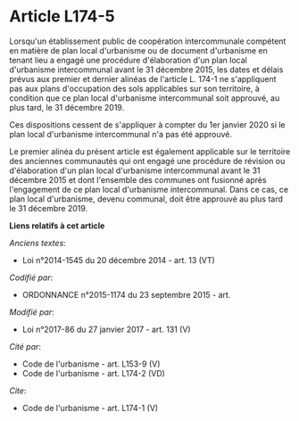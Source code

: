 # Article L174-5

Lorsqu'un établissement public de coopération intercommunale compétent en matière de plan local d'urbanisme ou de document
d'urbanisme en tenant lieu a engagé une procédure d'élaboration d'un plan local d'urbanisme intercommunal avant le 31
décembre 2015, les dates et délais prévus aux premier et dernier alinéas de l'article L. 174-1 ne s'appliquent pas aux plans
d'occupation des sols applicables sur son territoire, à condition que ce plan local d'urbanisme intercommunal soit approuvé,
au plus tard, le 31 décembre 2019. 

Ces dispositions cessent de s'appliquer à compter du 1er janvier 2020 si le plan local d'urbanisme intercommunal n'a pas été
approuvé. 

Le premier alinéa du présent article est également applicable sur le territoire des anciennes communautés qui ont engagé une
procédure de révision ou d'élaboration d'un plan local d'urbanisme intercommunal avant le 31 décembre 2015 et dont l'ensemble
des communes ont fusionné après l'engagement de ce plan local d'urbanisme intercommunal. Dans ce cas, ce plan local
d'urbanisme, devenu communal, doit être approuvé au plus tard le 31 décembre 2019.

**Liens relatifs à cet article**

_Anciens textes_:

  - Loi n°2014-1545 du 20 décembre 2014 - art. 13 (VT)

_Codifié par_:

  - ORDONNANCE n°2015-1174 du 23 septembre 2015 - art.

_Modifié par_:

  - Loi n°2017-86 du 27 janvier 2017 - art. 131 (V)

_Cité par_:

  - Code de l'urbanisme - art. L153-9 (V)
  - Code de l'urbanisme - art. L174-2 (VD)

_Cite_:

  - Code de l'urbanisme - art. L174-1 (V)
